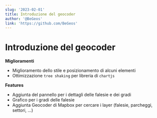 ```yaml
---
slug: '2023-02-01'
title: Introduzione del geocoder
author: '@BeGeos'
link: 'https://github.com/BeGeos'
---
```


# Introduzione del geocoder

**Miglioramenti**

- Miglioramento dello stile e posizionamento di alcuni elementi
- Ottimizzazione `tree shaking` per libreria di `chartjs`

**Features**

- Aggiunta del pannello per i dettagli delle falesie e dei gradi
- Grafico per i gradi delle falesie
- Aggiunta Geocoder di Mapbox per cercare i layer (falesie, parcheggi, settori, ...)
